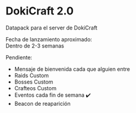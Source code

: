 # DokiCraft 2.0
Datapack para el server de DokiCraft

Fecha de lanzamiento aproximado:  
Dentro de 2-3 semanas

Pendiente:
- Mensaje de bienvenida cada que alguien entre
- Raids Custom
- Bosses Custom
- Crafteos Custom
- Eventos cada fin de semana :heavy_check_mark:
- Beacon de reaparición